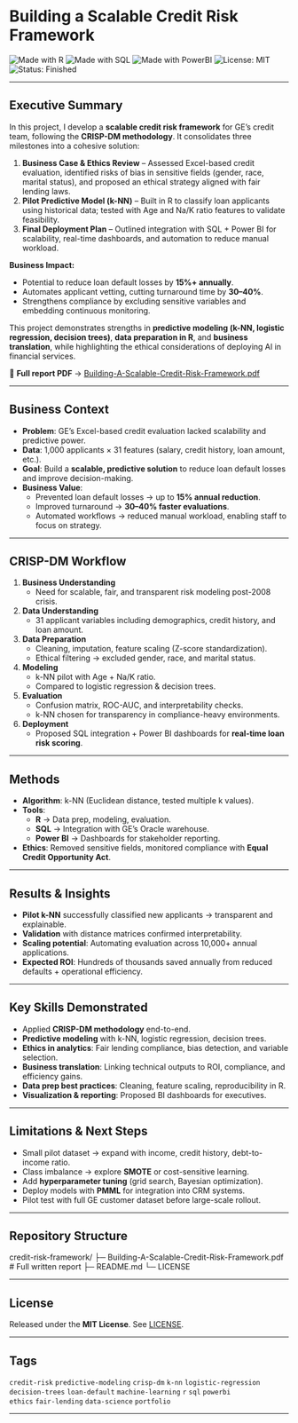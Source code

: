 # Building a Scalable Credit Risk Framework  

![Made with R](https://img.shields.io/badge/Made%20with-R-blue?logo=r) 
![Made with SQL](https://img.shields.io/badge/Made%20with-SQL-lightgrey?logo=databricks) 
![Made with PowerBI](https://img.shields.io/badge/Made%20with-PowerBI-yellow?logo=powerbi) 
![License: MIT](https://img.shields.io/badge/License-MIT-green) 
![Status: Finished](https://img.shields.io/badge/Status-Finished-brightgreen)

---

## Executive Summary  

In this project, I develop a **scalable credit risk framework** for GE’s credit team, following the **CRISP-DM methodology**. It consolidates three milestones into a cohesive solution:

1. **Business Case & Ethics Review** – Assessed Excel-based credit evaluation, identified risks of bias in sensitive fields (gender, race, marital status), and proposed an ethical strategy aligned with fair lending laws.  
2. **Pilot Predictive Model (k-NN)** – Built in R to classify loan applicants using historical data; tested with Age and Na/K ratio features to validate feasibility.  
3. **Final Deployment Plan** – Outlined integration with SQL + Power BI for scalability, real-time dashboards, and automation to reduce manual workload.  

**Business Impact:**  
- Potential to reduce loan default losses by **15%+ annually**.  
- Automates applicant vetting, cutting turnaround time by **30–40%**.  
- Strengthens compliance by excluding sensitive variables and embedding continuous monitoring.  

This project demonstrates strengths in **predictive modeling (k-NN, logistic regression, decision trees)**, **data preparation in R**, and **business translation**, while highlighting the ethical considerations of deploying AI in financial services.  


📄 **Full report PDF** → [Building-A-Scalable-Credit-Risk-Framework.pdf](./building-scalable-credit-risk-framework.pdf)  

---

## Business Context  

- **Problem**: GE’s Excel-based credit evaluation lacked scalability and predictive power.  
- **Data**: 1,000 applicants × 31 features (salary, credit history, loan amount, etc.).  
- **Goal**: Build a **scalable, predictive solution** to reduce loan default losses and improve decision-making.  
- **Business Value**:  
  - Prevented loan default losses → up to **15% annual reduction**.  
  - Improved turnaround → **30–40% faster evaluations**.  
  - Automated workflows → reduced manual workload, enabling staff to focus on strategy.  

---

## CRISP-DM Workflow  

1. **Business Understanding**  
   - Need for scalable, fair, and transparent risk modeling post-2008 crisis.  
2. **Data Understanding**  
   - 31 applicant variables including demographics, credit history, and loan amount.  
3. **Data Preparation**  
   - Cleaning, imputation, feature scaling (Z-score standardization).  
   - Ethical filtering → excluded gender, race, and marital status.  
4. **Modeling**  
   - k-NN pilot with Age + Na/K ratio.  
   - Compared to logistic regression & decision trees.  
5. **Evaluation**  
   - Confusion matrix, ROC-AUC, and interpretability checks.  
   - k-NN chosen for transparency in compliance-heavy environments.  
6. **Deployment**  
   - Proposed SQL integration + Power BI dashboards for **real-time loan risk scoring**.  

---

## Methods  

- **Algorithm**: k-NN (Euclidean distance, tested multiple k values).  
- **Tools**:  
  - **R** → Data prep, modeling, evaluation.  
  - **SQL** → Integration with GE’s Oracle warehouse.  
  - **Power BI** → Dashboards for stakeholder reporting.  
- **Ethics**: Removed sensitive fields, monitored compliance with **Equal Credit Opportunity Act**.  

---

## Results & Insights  

- **Pilot k-NN** successfully classified new applicants → transparent and explainable.  
- **Validation** with distance matrices confirmed interpretability.  
- **Scaling potential**: Automating evaluation across 10,000+ annual applications.  
- **Expected ROI**: Hundreds of thousands saved annually from reduced defaults + operational efficiency.  

---

## Key Skills Demonstrated  

- Applied **CRISP-DM methodology** end-to-end.  
- **Predictive modeling** with k-NN, logistic regression, decision trees.  
- **Ethics in analytics**: Fair lending compliance, bias detection, and variable selection.  
- **Business translation**: Linking technical outputs to ROI, compliance, and efficiency gains.  
- **Data prep best practices**: Cleaning, feature scaling, reproducibility in R.  
- **Visualization & reporting**: Proposed BI dashboards for executives.  

---

## Limitations & Next Steps  

- Small pilot dataset → expand with income, credit history, debt-to-income ratio.  
- Class imbalance → explore **SMOTE** or cost-sensitive learning.  
- Add **hyperparameter tuning** (grid search, Bayesian optimization).  
- Deploy models with **PMML** for integration into CRM systems.  
- Pilot test with full GE customer dataset before large-scale rollout.  

---

## Repository Structure  

credit-risk-framework/
├─ Building-A-Scalable-Credit-Risk-Framework.pdf # Full written report
├─ README.md
└─ LICENSE


---

## License  

Released under the **MIT License**. See [LICENSE](./LICENSE).  

---

## Tags  

`credit-risk` `predictive-modeling` `crisp-dm` `k-nn` `logistic-regression`  
`decision-trees` `loan-default` `machine-learning` `r` `sql` `powerbi`  
`ethics` `fair-lending` `data-science` `portfolio`  

---


